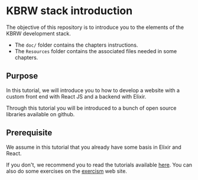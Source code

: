 # KBRW stack introduction


The objective of this repository is to introduce you to the elements of the 
KBRW development stack. 

- The `doc/` folder contains the chapters instructions.
- The `Resources` folder contains the associated files needed in some chapters.

## Purpose 

In this tutorial, we will introduce you to how to develop a website 
with a custom front end with React JS and a backend with Elixir. 

Through this tutorial you will be introduced to a bunch of open source
libraries available on github.

## Prerequisite 

We assume in this tutorial that you already have some basis in Elixir and 
React. 

If you don't, we recommend you to read the tutorials available 
[here](https://elixir-lang.org/getting-started/introduction.html). 
You can also do some exercises on the [exercism](https://exercism.io/tracks/elixir) web site. 



